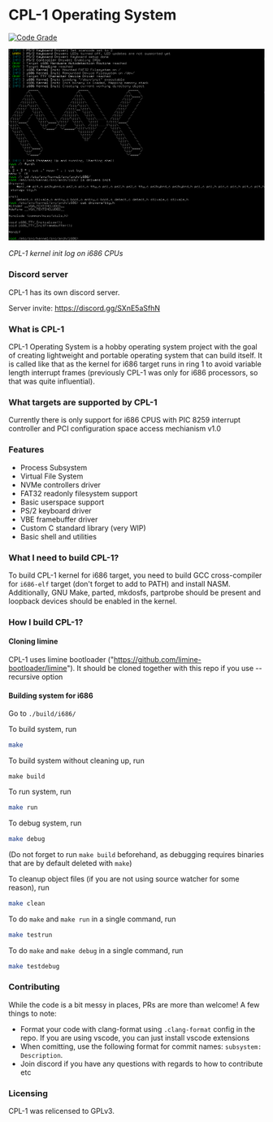 # CPL-1 Operating System


[![Code Grade](https://www.code-inspector.com/project/16615/status/svg)](https://frontend.code-inspector.com/project/16615/dashboard)

![Process Test image](screenshots/kernel_init.png)

*CPL-1 kernel init log on i686 CPUs*

### Discord server

CPL-1 has its own discord server.

Server invite: https://discord.gg/SXnE5aSfhN

### What is CPL-1

CPL-1 Operating System is a hobby operating system project with the goal of creating lightweight and portable operating system that can build itself. It is called like that as the kernel for i686 target runs in ring 1 to avoid variable length interrupt frames (previously CPL-1 was only for i686 processors, so that was quite influential).

### What targets are supported by CPL-1

Currently there is only support for i686 CPUS with PIC 8259 interrupt controller and PCI configuration space access mechianism v1.0

### Features

* Process Subsystem
* Virtual File System
* NVMe controllers driver
* FAT32 readonly filesystem support
* Basic userspace support
* PS/2 keyboard driver
* VBE framebuffer driver
* Custom C standard library (very WIP)
* Basic shell and utilities

### What I need to build CPL-1?

To build CPL-1 kernel for i686 target, you need to build GCC cross-compiler for ```i686-elf``` target (don't forget to add to PATH) and install NASM. Additionally, GNU Make, parted, mkdosfs, partprobe should be present and loopback devices should be enabled in the kernel.

### How I build CPL-1?

#### Cloning limine

CPL-1 uses limine bootloader ("https://github.com/limine-bootloader/limine"). It should be cloned together with this repo if you use --recursive option

#### Building system for i686

Go to ```./build/i686/```

To build system, run
```bash
make
```

To build system without cleaning up, run
```
make build
```

To run system, run
```bash
make run
```

To debug system, run
```bash
make debug
```
(Do not forget to run ```make build``` beforehand, as debugging requires binaries that are by default deleted with ```make```)

To cleanup object files (if you are not using source watcher for some reason), run
```bash
make clean
```

To do ```make``` and ```make run``` in a single command, run
```bash
make testrun
```

To do ```make``` and ```make debug``` in a single command, run
```bash
make testdebug
```

### Contributing

While the code is a bit messy in places, PRs are more than welcome!
A few things to note:
* Format your code with clang-format using `.clang-format` config in the repo. If you are using vscode, you can just install vscode extensions
* When comitting, use the following format for commit names: `subsystem: Description`.
* Join discord if you have any questions with regards to how to contribute etc
 

### Licensing

CPL-1 was relicensed to GPLv3.
